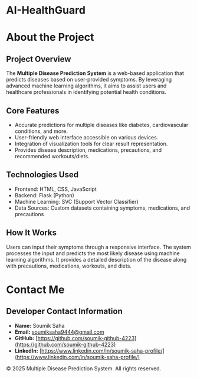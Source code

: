 # AI-HealthGuard

<div>

# About the Project

</div>


## Project Overview

The **Multiple Disease Prediction System** is a web-based application
that predicts diseases based on user-provided symptoms. By leveraging
advanced machine learning algorithms, it aims to assist users and
healthcare professionals in identifying potential health conditions.

## Core Features

-   Accurate predictions for multiple diseases like diabetes,
    cardiovascular conditions, and more.
-   User-friendly web interface accessible on various devices.
-   Integration of visualization tools for clear result representation.
-   Provides disease description, medications, precautions, and
    recommended workouts/diets.

## Technologies Used

-   Frontend: HTML, CSS, JavaScript
-   Backend: Flask (Python)
-   Machine Learning: SVC (Support Vector Classifier)
-   Data Sources: Custom datasets containing symptoms, medications, and
    precautions


## How It Works

Users can input their symptoms through a responsive interface. The
system processes the input and predicts the most likely disease using
machine learning algorithms. It provides a detailed description of the
disease along with precautions, medications, workouts, and diets.


<div>

# Contact Me

</div>



## Developer Contact Information

-   **Name:** Soumik Saha
-   **Email:** <soumiksaha9444@gmail.com>
-   **GitHub:**
    [https://github.com/soumik-github-4223](https://github.com/soumik-github-4223)
-   **LinkedIn:**
    [https://www.linkedin.com/in/soumik-saha-profile/](https://www.linkedin.com/in/soumik-saha-profile/)

© 2025 Multiple Disease Prediction System. All rights reserved.

